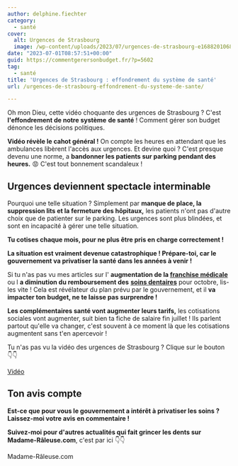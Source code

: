 ```yaml
---
author: delphine.fiechter
category:
  - santé
cover:
  alt: Urgences de Strasbourg
  image: /wp-content/uploads/2023/07/urgences-de-strasbourg-e1688201068918.png
date: "2023-07-01T08:57:51+00:00"
guid: https://commentgerersonbudget.fr/?p=5602
tag:
  - santé
title: 'Urgences de Strasbourg : effondrement du système de santé'
url: /urgences-de-strasbourg-effondrement-du-systeme-de-sante/

---
```

Oh mon Dieu, cette vidéo choquante des urgences de Strasbourg ? C'est **l'effondrement de notre système** **de santé** ! Comment gérer son budget dénonce les décisions politiques.

**Vidéo révèle le cahot général !** On compte les heures en attendant que les ambulances libèrent l'accès aux urgences. Et devine quoi ? C'est presque devenu une norme, a **bandonner les patients sur parking pendant des heures.** 😡 C'est tout bonnement scandaleux !

## Urgences deviennent spectacle interminable

Pourquoi une telle situation ? Simplement par **manque de place, la suppression lits et la fermeture des hôpitaux,** les patients n'ont pas d'autre choix que de patienter sur le parking. Les urgences sont plus blindées, et sont en incapacité à gérer une telle situation.

**Tu cotises chaque mois, pour ne plus être pris en charge correctement !**

**La situation est vraiment devenue catastrophique ! Prépare-toi, car le gouvernement va privatiser la santé dans les années à venir !**

Si tu n'as pas vu mes articles sur l' **augmentation de la [franchise médicale](https://commentgerersonbudget.fr/franchise-medicale-bercy-degaine-une-nouvelle-hausse/ "franchise médicale")** ou l **a diminution du remboursement des** [**soins dentaires**](https://commentgerersonbudget.fr/gardez-le-sourire-les-remboursements-dentaires-en-chute-libre/ "soins dentaires ") pour octobre, lis-les vite ! Cela est révélateur du plan prévu par le gouvernement, et il **va impacter ton budget, ne te laisse pas surprendre !**

**Les complémentaires santé vont augmenter leurs tarifs,** les cotisations sociales vont augmenter, suit bien ta fiche de salaire fin juillet ! Ils parlent partout qu'elle va changer, c'est souvent à ce moment là que les cotisations augmentent sans t'en apercevoir !

Tu n'as pas vu la vidéo des urgences de Strasbourg ? Clique sur le bouton 👇👇

[Vidéo](https://madame-raleuse.com/urgences-de-strasbourg-la-video-dune-situation-catastrophique-et-dun-camping-medical-epique)

## Ton avis compte

**Est-ce que pour vous le gouvernement a intérêt à privatiser les soins ? Laissez-moi votre avis en commentaire !**

**Suivez-moi pour d'autres actualités qui fait grincer les dents sur Madame-Râleuse.com**, c'est par ici 👇👇

Madame-Râleuse.com
